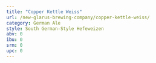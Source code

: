 ```yaml
---
title: "Copper Kettle Weiss"
url: /new-glarus-brewing-company/copper-kettle-weiss/
category: German Ale
style: South German-Style Hefeweizen
abv: 0
ibu: 0
srm: 0
upc: 0
---
```


